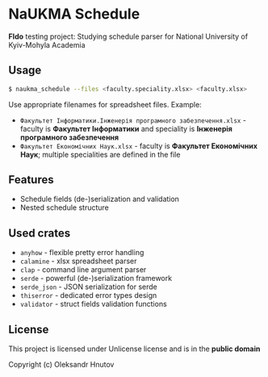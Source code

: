 # NaUKMA Schedule

**FIdo** testing project: Studying schedule parser for National University of Kyiv-Mohyla Academia 

## Usage

```bash
$ naukma_schedule --files <faculty.speciality.xlsx> <faculty.xlsx>
```

Use appropriate filenames for spreadsheet files. Example:

* `Факультет Інформатики.Інженерія програмного забезпечення.xlsx` - faculty is **Факультет Інформатики** and speciality is **Інженерія програмного забезпечення**
* `Факультет Економічних Наук.xlsx` - faculty is **Факультет Економічних Наук**; multiple specialities are defined in the file

## Features
* Schedule fields (de-)serialization and validation
* Nested schedule structure

## Used crates
- `anyhow` - flexible pretty error handling
- `calamine` - xlsx spreadsheet parser
- `clap` - command line argument parser
- `serde` - powerful (de-)serialization framework
- `serde_json` - JSON serialization for serde
- `thiserror` - dedicated error types design
- `validator` - struct fields validation functions

## License

This project is licensed under Unlicense license and is in the **public domain**

Copyright (c) Oleksandr Hnutov